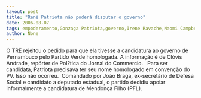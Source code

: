 ```yaml
---
layout: post
title: "René Patriota não poderá disputar o governo"
date: 2006-08-07
tags: empoderamento,Gonzaga Patriota,governo,Irene Ravache,Naomi Campbell
author: None
---
```

O TRE rejeitou o pedido para que ela tivesse a candidatura ao governo de Pernambuco pelo Partido Verde homologada. A informação é de Clóvis Andrade, repórter de Pol?tica do Jornal do Commercio.
&nbsp;
Para ser candidata, Patriota precisava ter seu nome homologado em convenção do PV. Isso não ocorreu. 
&nbsp;Comandado por João Braga, ex-secretário de Defesa Social e candidato a deputado estadual, o partido decidiu apoiar informalmente a candidatura de Mendonça Filho (PFL). 